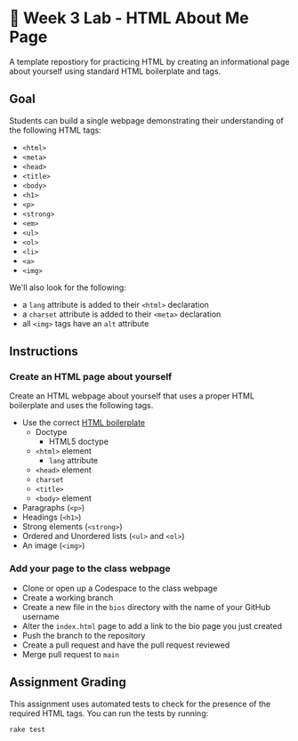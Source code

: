 # 📝 Week 3 Lab - HTML About Me Page

A template repostiory for practicing HTML by creating an informational page about yourself using standard HTML boilerplate and tags.

## Goal

Students can build a single webpage demonstrating their understanding of the following HTML tags:

* `<html>`
* `<meta>`
* `<head>`
* `<title>`
* `<body>`
* `<h1>`
* `<p>`
* `<strong>`
* `<em>`
* `<ul>`
* `<ol>`
* `<li>`
* `<a>`
* `<img>`

We'll also look for the following:

* a `lang` attribute is added to their `<html>` declaration
* a `charset` attribute is added to their `<meta>` declaration
* all `<img>` tags have an `alt` attribute

## Instructions

### Create an HTML page about yourself

Create an HTML webpage about yourself that uses a proper HTML boilerplate and uses the following tags. 

* Use the correct [HTML boilerplate](https://www.theodinproject.com/lessons/foundations-html-boilerplate)
  * Doctype
    * HTML5 doctype
  * `<html>` element
    * `lang` attribute
  *  `<head>` element
    *  `charset`
    *  `<title>`
  * `<body>` element
* Paragraphs (`<p>`)
* Headings (`<h1>`)
* Strong elements (`<strong>`)
* Ordered and Unordered lists (`<ul>` and `<ol>`)
* An image (`<img>`)

### Add your page to the class webpage

* Clone or open up a Codespace to the class webpage
* Create a working branch
* Create a new file in the `bios` directory with the name of your GitHub username
* Alter the `index.html` page to add a link to the bio page you just created
* Push the branch to the repository
* Create a pull request and have the pull request reviewed
* Merge pull request to `main`

## Assignment Grading

This assignment uses automated tests to check for the presence of the required HTML tags. You can run the tests by running:

```bash
rake test
```